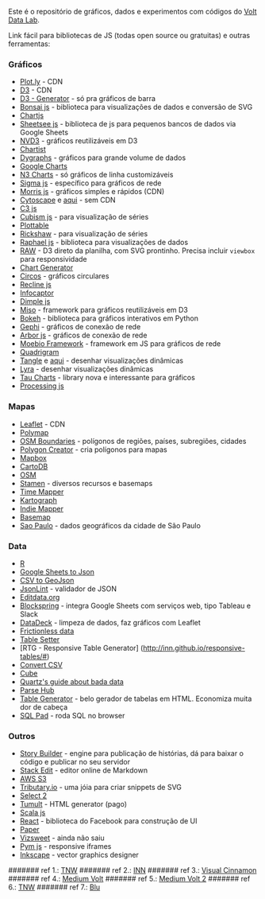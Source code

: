 Este é o repositório de gráficos, dados e experimentos com códigos do [Volt Data Lab](www.voltdata.info).

Link fácil para bibliotecas de JS (todas open source ou gratuitas) e outras ferramentas:

### Gráficos

* [Plot.ly](https://plot.ly/javascript/bar-charts/) - CDN
* [D3](http://d3js.org/) - CDN
* [D3 - Generator](http://d3-generator.com/) - só pra gráficos de barra
* [Bonsai js](https://bonsaijs.org/) - biblioteca para visualizações de dados e conversão de SVG
* [Chartjs](http://www.chartjs.org/)
* [Sheetsee js](http://jlord.us/sheetsee.js/) - biblioteca de js para pequenos bancos de dados via Google Sheets
* [NVD3](http://nvd3.org/) - gráficos reutilizáveis em D3
* [Chartist](http://gionkunz.github.io/chartist-js/)
* [Dygraphs](http://dygraphs.com/) - gráficos para grande volume de dados
* [Google Charts](https://developers.google.com/chart/)
* [N3 Charts](http://n3-charts.github.io/line-chart/#/) - só gráficos de linha customizáveis
* [Sigma js](http://sigmajs.org/) - específico para gráficos de rede
* [Morris js](http://morrisjs.github.io/morris.js/) - gráficos simples e rápidos (CDN)
* [Cytoscape](http://js.cytoscape.org/) e [aqui](http://cytoscape.org/) - sem CDN
* [C3 js](http://c3js.org/)
* [Cubism js](https://square.github.io/cubism/) - para visualização de séries
* [Plottable](http://plottablejs.org/) 
* [Rickshaw](http://code.shutterstock.com/rickshaw/) - para visualização de séries
* [Raphael js](http://raphaeljs.com/) - biblioteca para visualizações de dados
* [RAW](http://raw.densitydesign.org/) - D3 direto da planilha, com SVG prontinho. Precisa incluir `viewbox` para responsividade
* [Chart Generator](http://charts.livegap.com/)
* [Circos](http://mkweb.bcgsc.ca/tableviewer/) - gráficos circulares
* [Recline js](http://okfnlabs.org/recline/)
* [Infocaptor](https://my.infocaptor.com/free_data_visualization.php)
* [Dimple js](http://dimplejs.org/index.html)
* [Miso](http://misoproject.com/d3-chart/) - framework para gráficos reutilizáveis em D3
* [Bokeh](http://bokeh.pydata.org/en/latest/index.html) - biblioteca para gráficos interativos em Python
* [Gephi](http://gephi.org/) - gráficos de conexão de rede
* [Arbor js](http://arborjs.org/) -  gráficos de conexão de rede
* [Moebio Framework](http://moebiolabs.github.io/moebio_framework/) - framework em JS para gráficos de rede
* [Quadrigram](http://www.quadrigram.com/)
* [Tangle](http://worrydream.com/Tangle/) e [aqui](https://github.com/worrydream/Tangle) - desenhar visualizações dinâmicas
* [Lyra](http://idl.cs.washington.edu/projects/lyra/app/) - desenhar visualizações dinâmicas
* [Tau Charts](http://taucharts.com/) - library nova e interessante para gráficos
* [Processing js](http://processingjs.org/)


### Mapas

* [Leaflet](http://leafletjs.com/) - CDN
* [Polymap](http://polymaps.org/)
* [OSM Boundaries](https://osm.wno-edv-service.de/boundaries/) - polígonos de regiões, países, subregiões, cidades
* [Polygon Creator](http://polygons.openstreetmap.fr/index.py) - cria polígonos para mapas
* [Mapbox](https://www.mapbox.com)
* [CartoDB](http://www.cartodb.com/)
* [OSM](https://www.openstreetmap.org)
* [Stamen](http://stamen.com/) - diversos recursos e basemaps
* [Time Mapper](http://timemapper.okfnlabs.org/)
* [Kartograph](http://kartograph.org/)
* [Indie Mapper](http://indiemapper.com/app/)
* [Basemap](http://matplotlib.org/basemap/)
* [Sao Paulo](https://github.com/okfn-brasil/gastos_abertos_dados/tree/master/GIS) - dados geográficos da cidade de São Paulo


### Data
* [R](https://www.r-project.org/)
* [Google Sheets to Json](http://blog.pamelafox.org/2013/06/exporting-google-spreadsheet-as-json.html)
* [CSV to GeoJson](https://github.com/mapbox/geo-googledocs/)
* [JsonLint](http://jsonlint.com/#) - validador de JSON
* [Editdata.org](http://editdata.org/about)
* [Blockspring](https://www.blockspring.com/) - integra Google Sheets com serviços web, tipo Tableau e Slack
* [DataDeck](http://explorer.okfnlabs.org/#start) - limpeza de dados, faz gráficos com Leaflet
* [Frictionless data](http://data.okfn.org/)
* [Table Setter](http://propublica.github.io/table-setter/)
* [RTG - Responsive Table Generator] (http://inn.github.io/responsive-tables/#)
* [Convert CSV](http://www.convertcsv.com/)
* [Cube](http://square.github.io/cube/) 
* [Quartz's guide about bada data](https://github.com/Quartz/bad-data-guide)
* [Parse Hub](https://www.parsehub.com/)
* [Table Generator](http://www.tablesgenerator.com/) - belo gerador de tabelas em HTML. Economiza muita dor de cabeça
* [SQL Pad](http://rickbergfalk.github.io/sqlpad/) - roda SQL no browser

### Outros

* [Story Builder](http://storybuilder.jumpstart.ge/en) - engine para publicação de histórias, dá para baixar o código e publicar no seu servidor
* [Stack Edit](https://stackedit.io/editor) - editor online de Markdown
* [AWS S3](http://aws.amazon.com/s3/)
* [Tributary.io](http://tributary.io/) - uma jóia para criar snippets de SVG 
* [Select 2](https://select2.github.io/)
* [Tumult](http://tumult.com/hype/) - HTML generator (pago)
* [Scala js](http://lihaoyi.github.io/hands-on-scala-js/)
* [React](http://facebook.github.io/react/) - biblioteca do Facebook para construção de UI
* [Paper](http://paperjs.org/about/)
* [Vizsweet](http://www.vizsweet.com/) - ainda não saiu
* [Pym js](http://blog.apps.npr.org/pym.js/) - responsive iframes
* [Inkscape](https://inkscape.org/pt/) - vector graphics designer


####### ref 1.: [TNW](http://thenextweb.com/dd/2015/06/12/20-best-javascript-chart-libraries/)
####### ref 2.: [INN](http://nerds.inn.org/toolbox/)
####### ref 3.: [Visual Cinnamon](http://www.visualcinnamon.com/)
####### ref 4.: [Medium Volt](https://medium.com/volt-data-lab/26-ferramentas-para-visualiza%C3%A7%C3%A3o-de-dados-avaliadas-pelo-volt-654c5a590497#.7lof0g732)
####### ref 5.: [Medium Volt 2](https://medium.com/volt-data-lab/6-ferramentas-para-extrair-dados-da-internet-avaliadas-pelo-volt-586b6352fdd2#.jbd8yb9a2)
####### ref 6.: [TNW](http://thenextweb.com/apps/2012/09/29/the-best-apps-communities-tools-writers-journalists/)
####### ref 7.: [Blu](http://inspire.blufra.me/big-data-visualization-review-of-the-20-best-tools/)



